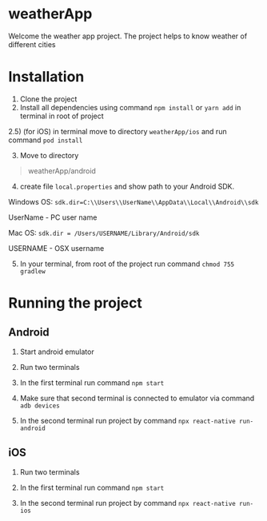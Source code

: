 # weatherApp
Welcome the weather app project. The project helps to know weather of different cities

# Installation

1) Clone the project
2) Install all dependencies using command `npm install` or `yarn add` in terminal in root of project

2.5) (for iOS) in terminal move to directory `weatherApp/ios` and run command `pod install`

3) Move to directory
> weatherApp/android
4) create file `local.properties` and show path to your Android SDK. 
  
  Windows OS:
  `sdk.dir=C:\\Users\\UserName\\AppData\\Local\\Android\\sdk`

  UserName - PC user name

  Mac OS:
  `sdk.dir = /Users/USERNAME/Library/Android/sdk`

  USERNAME - OSX username

5) In your terminal, from root of the project run command `chmod 755 gradlew`


# Running the project

## Android

1) Start android emulator

2) Run two terminals

3) In the first terminal run command `npm start`

4) Make sure that second terminal is connected to emulator via command `adb devices`

5) In the second terminal run project by command `npx react-native run-android`


## iOS

1) Run two terminals

2) In the first terminal run command `npm start`

3) In the second terminal run project by command `npx react-native run-ios`

